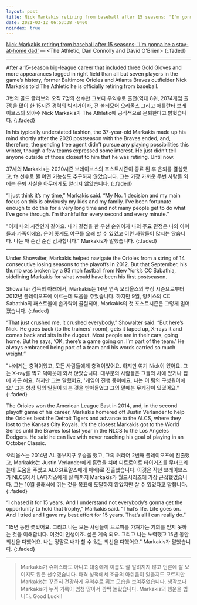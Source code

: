 ```yaml
---
layout: post
title: Nick Markakis retiring from baseball after 15 seasons; 'I'm gonna be a stay-at-home dad'
date: 2021-03-12 06:53:38 -0400
noindex: true
---
```


[Nick Markakis retiring from baseball after 15 seasons; 'I'm gonna be a stay-at-home dad'](https://theathletic.com/2444753/2021/03/12/nick-markakis-retiring/) &mdash; <The Athletic, Dan Connolly and David O'Brien>
{:.faded}

---

After a 15-season big-league career that included three Gold Gloves and more appearances logged in right field than all but seven players in the game’s history, former Baltimore Orioles and Atlanta Braves outfielder Nick Markakis told The Athletic he is officially retiring from baseball.

3번의 골드 글러브와 오직 7명의 선수만 그보다 우익수로 출전(역대 8위, 2074게임 출전)을 많이 한 15시즌 경력의 빅리거이자, 전 볼티모어 오리올스 그리고 애틀란타 브레이브스의 외야수 Nick Markakis가 The Athletic에 공식적으로 은퇴한다고 밝혔습니다.
{:.faded}

In his typically understated fashion, the 37-year-old Markakis made up his mind shortly after the 2020 postseason with the Braves ended, and, therefore, the pending free agent didn’t pursue any playing possibilities this winter, though a few teams expressed some interest. He just didn’t tell anyone outside of those closest to him that he was retiring. Until now.

37세의 Markakis는 2020시즌 브레이브스의 포스트시즌이 종료 된 후 은퇴를 결심했고, fa 선수로 뛸 어떤 가능성도 추구하지 않았습니다. 그는 가장 가까운 주변 사람들 외에는 은퇴 사실을 아무에게도 알리지 않았습니다.
{:.faded}

“I just think it’s my time,” Markakis said. “My No. 1 decision and my main focus on this is obviously my kids and my family. I’ve been fortunate enough to do this for a very long time and not many people get to do what I’ve gone through. I’m thankful for every second and every minute.”

"이제 나의 시간인거 같아요. 내가 결정을 한 우선 순위이자 나의 주요 관점은 나의 아이들과 가족이에요. 운이 좋게도 야구를 오래 할 수 있었고 이런 사람들이 많지는 않습니다. 나는 매 순간 순간 감사합니다." Markakis가 말했습니다.
{:.faded}

---

Under Showalter, Markakis helped navigate the Orioles from a string of 14 consecutive losing seasons to the playoffs in 2012. But that September, his thumb was broken by a 93 mph fastball from New York’s CC Sabathia, sidelining Markakis for what would have been his first postseason.

Showalter 감독의 아래에서, Markakis는 14년 연속 오리올스의 루징 시즌으로부터 2012년 플레이오프에 이르는데 도움을 주었습니다. 하지만 9월, 양키스의 CC Sabathia의 패스트볼에 손가락이 골절되어, Markakis의 첫 포스트시즌은 그렇게 멀어졌습니다.
{:.faded}

“That just crushed me, it crushed everybody,” Showalter said. “But here’s Nick. He goes back (to the trainers’ room), gets it taped up, X-rays it and comes back and sits in the dugout. Most people are in their cars, going home. But he says, ‘OK, there’s a game going on. I’m part of the team.’ He always embraced being part of a team and his words carried so much weight.”

"나에게는 충격이었고, 모든 사람들에게 충격이었어요. 하지만 여기 Nick이 있어요. 그는 X-ray를 찍고 덕아웃에 와서 앉았습니다. 대부분의 사람들은 그들의 차에 있거나 집에 가곤 해요. 하지만 그는 말했어요, '게임이 진행 중이에요. 나는 이 팀의 구성원이에요.' 그는 항상 팀의 일원이 되는 것을 받아들였고 그의 말에는 무게감이 있었어요."
{:.faded}

The Orioles won the American League East in 2014, and, in the second playoff game of his career, Markakis homered off Justin Verlander to help the Orioles beat the Detroit Tigers and advance to the ALCS, where they lost to the Kansas City Royals. It’s the closest Markakis got to the World Series until the Braves lost last year in the NLCS to the Los Angeles Dodgers. He said he can live with never reaching his goal of playing in an October Classic.

오리올스는 2014년 AL 동부지구 우승을 했고, 그의 커리어 2번째 플레이오프에 진출했고, Markakis는 Justin Verlander에게 홈런을 치며 디트로이트 타이거즈를 무너뜨리는데 도움을 주었고 ALCS(로얄스에게 패배)로 진출했습니다. 이것은 작년 브레이브스가 NLCS에서 LA다저스에게 질 때까지 Markakis가 월드시리즈에 가장 근접했었습니다. 그는 10월 클래식에 뛰는 것을 목표에 도달하지 않았지만 살 수 있었다고 말합니다.
{:.faded}

“I chased it for 15 years. And I understand not everybody’s gonna get the opportunity to hold that trophy,” Markakis said. “That’s life. Life goes on. And I tried and I gave my best effort for 15 years. That’s all I can really do.”

"15년 동안 쫓았어요. 그리고 나는 모든 사람들이 트로피를 가져가는 기회를 얻지 못하는 것을 이해합니다. 이것이 인생이죠. 삶은 계속 되요. 그리고 나는 노력했고 15년 동안 최선을 다했어요. 나는 정말로 내가 할 수 있는 최선을 다했어요." Markakis가 말했습니다.
{:.faded}

---

> Markakis가 슈퍼스타도 아니고 대중에게 이름도 잘 알려지지 않고 언론에 잘 보이지도 않은 선수였습니다. 타격 성적에서 조금의 아쉬움이 있을지도 모르지만 Markakis는 꾸준히 건강하게 우익수로 뛰는 모습을 보여주었습니다. 생각보다 Markakis가 누적 기록이 엄청 많아서 깜짝 놀랐습니다. Markakis의 행운을 빕니다. Good Luck!!
